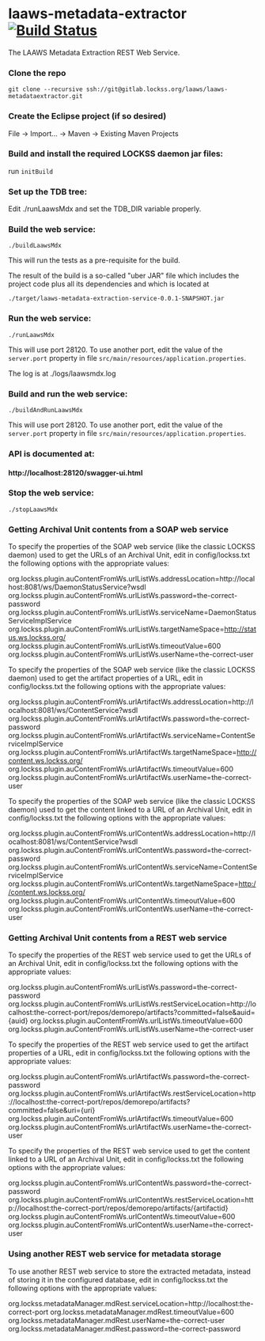 <!--
Copyright (c) 2016-2017 Board of Trustees of Leland Stanford Jr. University,
all rights reserved.

Permission is hereby granted, free of charge, to any person obtaining a copy
of this software and associated documentation files (the "Software"), to deal
in the Software without restriction, including without limitation the rights
to use, copy, modify, merge, publish, distribute, sublicense, and/or sell
copies of the Software, and to permit persons to whom the Software is
furnished to do so, subject to the following conditions:

The above copyright notice and this permission notice shall be included in
all copies or substantial portions of the Software.

THE SOFTWARE IS PROVIDED "AS IS", WITHOUT WARRANTY OF ANY KIND, EXPRESS OR
IMPLIED, INCLUDING BUT NOT LIMITED TO THE WARRANTIES OF MERCHANTABILITY,
FITNESS FOR A PARTICULAR PURPOSE AND NONINFRINGEMENT.  IN NO EVENT SHALL
STANFORD UNIVERSITY BE LIABLE FOR ANY CLAIM, DAMAGES OR OTHER LIABILITY,
WHETHER IN AN ACTION OF CONTRACT, TORT OR OTHERWISE, ARISING FROM, OUT OF OR
IN CONNECTION WITH THE SOFTWARE OR THE USE OR OTHER DEALINGS IN THE SOFTWARE.

Except as contained in this notice, the name of Stanford University shall not
be used in advertising or otherwise to promote the sale, use or other dealings
in this Software without prior written authorization from Stanford University.
--> 
# laaws-metadata-extractor [![Build Status](https://travis-ci.org/lockss/laaws-metadata-extractor.svg?branch=master)](https://travis-ci.org/lockss/laaws-metadata-extractor)
The LAAWS Metadata Extraction REST Web Service.

### Clone the repo
`git clone --recursive ssh://git@gitlab.lockss.org/laaws/laaws-metadataextractor.git`

### Create the Eclipse project (if so desired)
File -> Import... -> Maven -> Existing Maven Projects

### Build and install the required LOCKSS daemon jar files:
run `initBuild`

### Set up the TDB tree:
Edit ./runLaawsMdx and set the TDB_DIR variable properly.

### Build the web service:
`./buildLaawsMdx`

This will run the tests as a pre-requisite for the build.

The result of the build is a so-called "uber JAR" file which includes the
project code plus all its dependencies and which is located at

`./target/laaws-metadata-extraction-service-0.0.1-SNAPSHOT.jar`

### Run the web service:
`./runLaawsMdx`

This will use port 28120. To use another port, edit the value of the
`server.port` property in file
`src/main/resources/application.properties`.

The log is at ./logs/laawsmdx.log

### Build and run the web service:
`./buildAndRunLaawsMdx`

This will use port 28120. To use another port, edit the value of the
`server.port` property in file
`src/main/resources/application.properties`.

### API is documented at:
#### http://localhost:28120/swagger-ui.html

### Stop the web service:
`./stopLaawsMdx`

### Getting Archival Unit contents from a SOAP web service
To specify the properties of the SOAP web service (like the classic LOCKSS
daemon) used to get the URLs of an Archival Unit, edit in config/lockss.txt the
following options with the appropriate values:

org.lockss.plugin.auContentFromWs.urlListWs.addressLocation=http://localhost:8081/ws/DaemonStatusService?wsdl
org.lockss.plugin.auContentFromWs.urlListWs.password=the-correct-password
org.lockss.plugin.auContentFromWs.urlListWs.serviceName=DaemonStatusServiceImplService
org.lockss.plugin.auContentFromWs.urlListWs.targetNameSpace=http://status.ws.lockss.org/
org.lockss.plugin.auContentFromWs.urlListWs.timeoutValue=600
org.lockss.plugin.auContentFromWs.urlListWs.userName=the-correct-user

To specify the properties of the SOAP web service (like the classic LOCKSS
daemon) used to get the artifact properties of a URL, edit in config/lockss.txt
the following options with the appropriate values:

org.lockss.plugin.auContentFromWs.urlArtifactWs.addressLocation=http://localhost:8081/ws/ContentService?wsdl
org.lockss.plugin.auContentFromWs.urlArtifactWs.password=the-correct-password
org.lockss.plugin.auContentFromWs.urlArtifactWs.serviceName=ContentServiceImplService
org.lockss.plugin.auContentFromWs.urlArtifactWs.targetNameSpace=http://content.ws.lockss.org/
org.lockss.plugin.auContentFromWs.urlArtifactWs.timeoutValue=600
org.lockss.plugin.auContentFromWs.urlArtifactWs.userName=the-correct-user

To specify the properties of the SOAP web service (like the classic LOCKSS
daemon) used to get the content linked to a URL of an Archival Unit, edit in
config/lockss.txt the following options with the appropriate values:

org.lockss.plugin.auContentFromWs.urlContentWs.addressLocation=http://localhost:8081/ws/ContentService?wsdl
org.lockss.plugin.auContentFromWs.urlContentWs.password=the-correct-password
org.lockss.plugin.auContentFromWs.urlContentWs.serviceName=ContentServiceImplService
org.lockss.plugin.auContentFromWs.urlContentWs.targetNameSpace=http://content.ws.lockss.org/
org.lockss.plugin.auContentFromWs.urlContentWs.timeoutValue=600
org.lockss.plugin.auContentFromWs.urlContentWs.userName=the-correct-user

### Getting Archival Unit contents from a REST web service
To specify the properties of the REST web service used to get the URLs of an
Archival Unit, edit in config/lockss.txt the following options with the
appropriate values:

org.lockss.plugin.auContentFromWs.urlListWs.password=the-correct-password
org.lockss.plugin.auContentFromWs.urlListWs.restServiceLocation=http://localhost:the-correct-port/repos/demorepo/artifacts?committed=false&auid={auid}
org.lockss.plugin.auContentFromWs.urlListWs.timeoutValue=600
org.lockss.plugin.auContentFromWs.urlListWs.userName=the-correct-user

To specify the properties of the REST web service used to get the artifact
properties of a URL, edit in config/lockss.txt the following options with the
appropriate values:

org.lockss.plugin.auContentFromWs.urlArtifactWs.password=the-correct-password
org.lockss.plugin.auContentFromWs.urlArtifactWs.restServiceLocation=http://localhost:the-correct-port/repos/demorepo/artifacts?committed=false&uri={uri}
org.lockss.plugin.auContentFromWs.urlArtifactWs.timeoutValue=600
org.lockss.plugin.auContentFromWs.urlArtifactWs.userName=the-correct-user

To specify the properties of the REST web service used to get the content linked
to a URL of an Archival Unit, edit in config/lockss.txt the following options
with the appropriate values:

org.lockss.plugin.auContentFromWs.urlContentWs.password=the-correct-password
org.lockss.plugin.auContentFromWs.urlContentWs.restServiceLocation=http://localhost:the-correct-port/repos/demorepo/artifacts/{artifactid}
org.lockss.plugin.auContentFromWs.urlContentWs.timeoutValue=600
org.lockss.plugin.auContentFromWs.urlContentWs.userName=the-correct-user

### Using another REST web service for metadata storage
To use another REST web service to store the extracted metadata, instead of
storing it in the configured database, edit in config/lockss.txt the following
options with the appropriate values:

org.lockss.metadataManager.mdRest.serviceLocation=http://localhost:the-correct-port
org.lockss.metadataManager.mdRest.timeoutValue=600
org.lockss.metadataManager.mdRest.userName=the-correct-user
org.lockss.metadataManager.mdRest.password=the-correct-password
